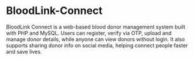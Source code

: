 # BloodLink-Connect
BloodLink Connect is a web-based blood donor management system built with PHP and MySQL. Users can register, verify via OTP, upload and manage donor details, while anyone can view donors without login. It also supports sharing donor info on social media, helping connect people faster and save lives.
